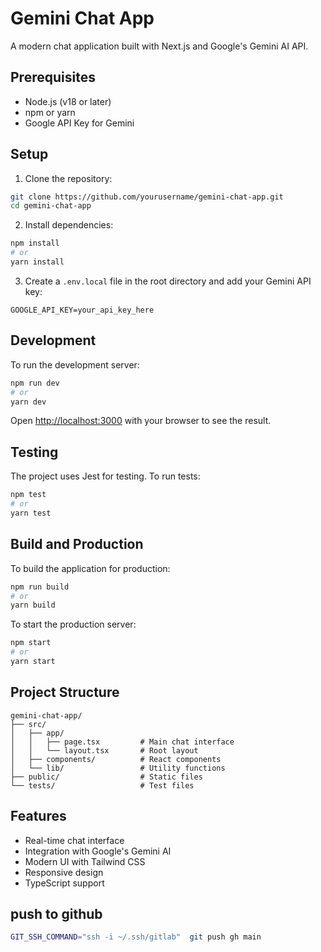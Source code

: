 # Gemini Chat App

A modern chat application built with Next.js and Google's Gemini AI API.

## Prerequisites

- Node.js (v18 or later)
- npm or yarn
- Google API Key for Gemini

## Setup

1. Clone the repository:
```bash
git clone https://github.com/yourusername/gemini-chat-app.git
cd gemini-chat-app
```

2. Install dependencies:
```bash
npm install
# or
yarn install
```

3. Create a `.env.local` file in the root directory and add your Gemini API key:
```
GOOGLE_API_KEY=your_api_key_here
```

## Development

To run the development server:

```bash
npm run dev
# or
yarn dev
```

Open [http://localhost:3000](http://localhost:3000) with your browser to see the result.

## Testing

The project uses Jest for testing. To run tests:

```bash
npm test
# or
yarn test
```

## Build and Production

To build the application for production:

```bash
npm run build
# or
yarn build
```

To start the production server:

```bash
npm start
# or
yarn start
```

## Project Structure

```
gemini-chat-app/
├── src/
│   ├── app/
│   │   ├── page.tsx         # Main chat interface
│   │   └── layout.tsx       # Root layout
│   ├── components/          # React components
│   └── lib/                 # Utility functions
├── public/                  # Static files
└── tests/                   # Test files
```

## Features

- Real-time chat interface
- Integration with Google's Gemini AI
- Modern UI with Tailwind CSS
- Responsive design
- TypeScript support


## push to github

```bash
GIT_SSH_COMMAND="ssh -i ~/.ssh/gitlab"  git push gh main
```